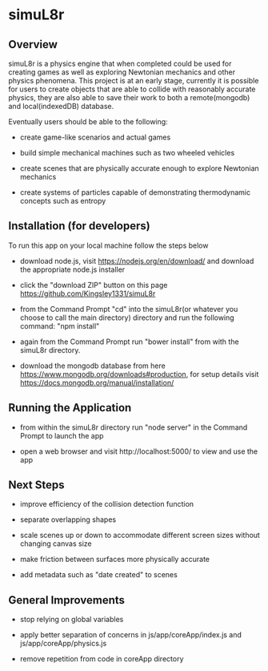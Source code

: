# simuL8r


## Overview

simuL8r is a physics engine that when completed could be used for creating games as well as exploring Newtonian mechanics and other physics phenomena.
This project is at an early stage, currently it is possible for users to create objects that are able to collide with reasonably accurate physics, they are also able to save their work
to both a remote(mongodb) and local(indexedDB) database.

Eventually users should be able to the following:

- create game-like scenarios and actual games

- build simple mechanical machines such as two wheeled vehicles

- create scenes that are physically accurate enough to explore Newtonian mechanics

- create systems of particles capable of demonstrating thermodynamic concepts such as entropy
 

## Installation (for developers)

To run this app on your local machine follow the steps below

- download node.js, visit https://nodejs.org/en/download/ and download the appropriate node.js installer

- click the "download ZIP" button on this page https://github.com/Kingsley1331/simuL8r

- from the Command Prompt "cd" into the simuL8r(or whatever you choose to call the main directory) directory and run the following command: "npm install"

- again from the Command Prompt run "bower install" from with the simuL8r directory.

- download the mongodb database from here https://www.mongodb.org/downloads#production, for setup details visit https://docs.mongodb.org/manual/installation/


## Running the Application 

- from within the simuL8r directory run "node server" in the Command Prompt to launch the app

- open a web browser and visit http://localhost:5000/ to view and use the app


## Next Steps 

- improve efficiency of the collision detection function

- separate overlapping shapes

- scale scenes up or down to accommodate different screen sizes without changing canvas size

- make friction between surfaces more physically accurate

- add metadata such as "date created" to scenes


## General Improvements

- stop relying on global variables

- apply better separation of concerns in js/app/coreApp/index.js and js/app/coreApp/physics.js

- remove repetition from code in coreApp directory